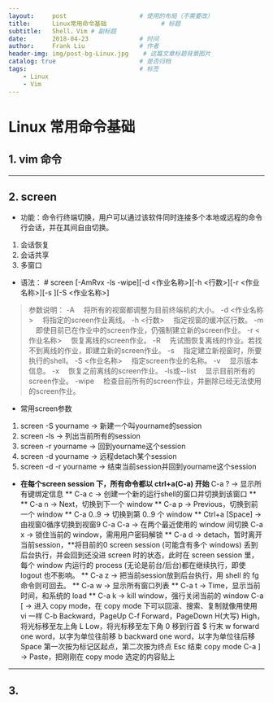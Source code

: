 ```yaml
---
layout:     post                    # 使用的布局（不需要改）
title:      Linux常用命令基础               # 标题
subtitle:   Shell，Vim # 副标题
date:       2018-04-23              # 时间
author:     Frank Liu               # 作者
header-img: img/post-bg-Linux.jpg    # 这篇文章标题背景图片
catalog: true                       # 是否归档
tags:                               # 标签
    - Linux
    - Vim
---
```


# Linux 常用命令基础

## 1. vim 命令


---
## 2. screen

* 功能：命令行终端切换，用户可以通过该软件同时连接多个本地或远程的命令行会话，并在其间自由切换。
1. 会话恢复
2. 会话共享
3. 多窗口
* 语法：
\# screen [-AmRvx -ls -wipe][-d <作业名称>][-h <行数>][-r <作业名称>][-s ][-S <作业名称>]
> 参数说明：
-A 　将所有的视窗都调整为目前终端机的大小。
-d <作业名称> 　将指定的screen作业离线。
-h <行数> 　指定视窗的缓冲区行数。
-m 　即使目前已在作业中的screen作业，仍强制建立新的screen作业。
-r <作业名称> 　恢复离线的screen作业。
-R 　先试图恢复离线的作业。若找不到离线的作业，即建立新的screen作业。
-s 　指定建立新视窗时，所要执行的shell。
-S <作业名称> 　指定screen作业的名称。
-v 　显示版本信息。
-x 　恢复之前离线的screen作业。
-ls或--list 　显示目前所有的screen作业。
-wipe 　检查目前所有的screen作业，并删除已经无法使用的screen作业。

* 常用screen参数
1. screen -S yourname  -> 新建一个叫yourname的session
2. screen -ls  -> 列出当前所有的session
3. screen -r yourname  -> 回到yourname这个session
4. screen -d yourname  -> 远程detach某个session
5. screen -d -r yourname  -> 结束当前session并回到yourname这个session

* <b>在每个screen session 下，所有命令都以 ctrl+a(C-a) 开始</b>
C-a ? -> 显示所有键绑定信息
** C-a c -> 创建一个新的运行shell的窗口并切换到该窗口 **
** C-a n -> Next，切换到下一个 window   **
C-a p -> Previous，切换到前一个 window 
** C-a 0..9 -> 切换到第 0..9 个 window **
Ctrl+a [Space] -> 由视窗0循序切换到视窗9
C-a C-a -> 在两个最近使用的 window 间切换 
C-a x -> 锁住当前的 window，需用用户密码解锁
** C-a d -> detach，暂时离开当前session，**将目前的0 screen session (可能含有多个 windows) 丢到后台执行，并会回到还没进 screen 时的状态，此时在 screen session 里，每个 window 内运行的 process (无论是前台/后台)都在继续执行，即使 logout 也不影响。 
** C-a z -> 把当前session放到后台执行，用 shell 的 fg 命令则可回去。 **
C-a w -> 显示所有窗口列表
** C-a t -> Time，显示当前时间，和系统的 load  **
C-a k -> kill window，强行关闭当前的 window
C-a [ -> 进入 copy mode，在 copy mode 下可以回滚、搜索、复制就像用使用 vi 一样
C-b Backward，PageUp 
C-f Forward，PageDown 
    H(大写) High，将光标移至左上角 
    L Low，将光标移至左下角 
    0 移到行首 
    $ 行末 
    w forward one word，以字为单位往前移 
    b backward one word，以字为单位往后移 
    Space 第一次按为标记区起点，第二次按为终点 
    Esc 结束 copy mode 
C-a ] -> Paste，把刚刚在 copy mode 选定的内容贴上

---

## 3. 
